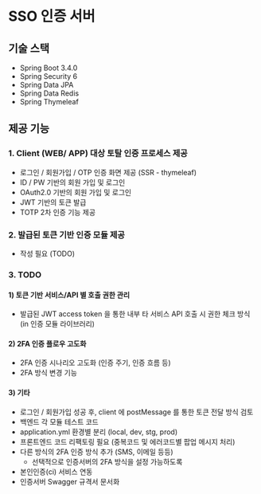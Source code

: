 # SSO 인증 서버

## 기술 스택
- Spring Boot 3.4.0
- Spring Security 6
- Spring Data JPA
- Spring Data Redis
- Spring Thymeleaf

## 제공 기능
### 1. Client (WEB/ APP) 대상 토탈 인증 프로세스 제공
- 로그인 / 회원가입 / OTP 인증 화면 제공 (SSR - thymeleaf)
- ID / PW 기반의 회원 가입 및 로그인
- OAuth2.0 기반의 회원 가입 및 로그인
- JWT 기반의 토큰 발급
- TOTP 2차 인증 기능 제공

### 2. 발급된 토큰 기반 인증 모듈 제공
- 작성 필요 (TODO)

### 3. TODO
#### 1) 토큰 기반 서비스/API 별 호출 권한 관리
- 발급된 JWT access token 을 통한 내부 타 서비스 API 호출 시 권한 체크 방식 (in 인증 모듈 라이브러리)

#### 2) 2FA 인증 플로우 고도화
- 2FA 인증 시나리오 고도화 (인증 주기, 인증 흐름 등)
- 2FA 방식 변경 기능

#### 3) 기타
- 로그인 / 회원가입 성공 후, client 에 postMessage 를 통한 토큰 전달 방식 검토
- 백엔드 각 모듈 테스트 코드
- application.yml 환경별 분리 (local, dev, stg, prod)
- 프론트엔드 코드 리팩토링 필요 (중복코드 및 에러코드별 팝업 메시지 처리)
- 다른 방식의 2FA 인증 방식 추가 (SMS, 이메일 등등)
  - 선택적으로 인증서버의 2FA 방식을 설정 가능하도록
- 본인인증(ci) 서비스 연동
- 인증서버 Swagger 규격서 문서화
